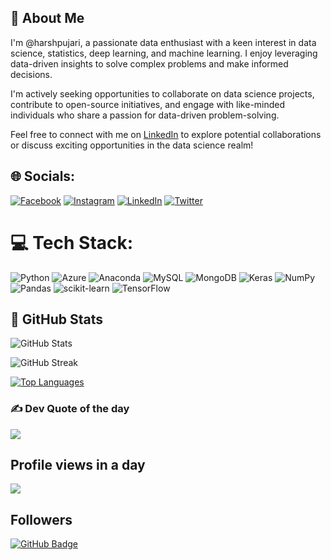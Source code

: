 ## 👋 About Me

I'm @harshpujari, a passionate data enthusiast with a keen interest in data science, statistics, deep learning, and machine learning. I enjoy leveraging data-driven insights to solve complex problems and make informed decisions.

I'm actively seeking opportunities to collaborate on data science projects, contribute to open-source initiatives, and engage with like-minded individuals who share a passion for data-driven problem-solving.

Feel free to connect with me on [LinkedIn](https://linkedin.com/in/harshpujari) to explore potential collaborations or discuss exciting opportunities in the data science realm!

## 🌐 Socials:
[![Facebook](https://img.shields.io/badge/Facebook-%231877F2.svg?logo=Facebook&logoColor=white)](https://facebook.com/harshpujari1999)
[![Instagram](https://img.shields.io/badge/Instagram-%23E4405F.svg?logo=Instagram&logoColor=white)](https://instagram.com/harsh_pujari)
[![LinkedIn](https://img.shields.io/badge/LinkedIn-%230077B5.svg?logo=linkedin&logoColor=white)](https://linkedin.com/in/harshpujari)
[![Twitter](https://img.shields.io/badge/Twitter-%231DA1F2.svg?logo=Twitter&logoColor=white)](https://twitter.com/harsh_pujari) 

# 💻 Tech Stack:
![Python](https://img.shields.io/badge/python-3670A0?style=flat&logo=python&logoColor=ffdd54)
![Azure](https://img.shields.io/badge/azure-%230072C6.svg?style=flat&logo=azure-devops&logoColor=white)
![Anaconda](https://img.shields.io/badge/Anaconda-%2344A833.svg?style=flat&logo=anaconda&logoColor=white)
![MySQL](https://img.shields.io/badge/mysql-%2300f.svg?style=flat&logo=mysql&logoColor=white)
![MongoDB](https://img.shields.io/badge/MongoDB-%234ea94b.svg?style=flat&logo=mongodb&logoColor=white)
![Keras](https://img.shields.io/badge/Keras-%23D00000.svg?style=flat&logo=Keras&logoColor=white)
![NumPy](https://img.shields.io/badge/numpy-%23013243.svg?style=flat&logo=numpy&logoColor=white)
![Pandas](https://img.shields.io/badge/pandas-%23150458.svg?style=flat&logo=pandas&logoColor=white)
![scikit-learn](https://img.shields.io/badge/scikit--learn-%23F7931E.svg?style=flat&logo=scikit-learn&logoColor=white)
![TensorFlow](https://img.shields.io/badge/TensorFlow-%23FF6F00.svg?style=flat&logo=TensorFlow&logoColor=white)

## 📍 GitHub Stats

![GitHub Stats](https://github-readme-stats.vercel.app/api?username=harshpujari&theme=dark&hide_border=false&show_icons=true&count_private=true)

![GitHub Streak](https://github-readme-streak-stats.herokuapp.com/?user=harshpujari&theme=dark&hide_border=false)

[![Top Languages](https://github-readme-stats.vercel.app/api/top-langs/?username=harshpujari&layout=compact&theme=dark&hide_border=false)](https://github.com/harshpujari)

### ✍️ Dev Quote of the day 
![](https://quotes-github-readme.vercel.app/api?type=horizontal&theme=dark)

## Profile views in a day
[![](https://visitcount.itsvg.in/api?id=harshpujari&icon=2&color=0)](https://visitcount.itsvg.in)

## Followers
<a href="https://github.com/harshpujari?tab=followers"><img src="https://img.shields.io/github/followers/harshpujari?label=Followers&style=social" alt="GitHub Badge"></a>

<!---
harshpujari/harshpujari is a ✨ special ✨ repository because its `README.md` (this file) appears on your GitHub profile.
You can click the Preview link to take a look at your changes.
--->
